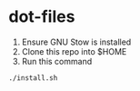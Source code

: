 # dot-files

1. Ensure GNU Stow is installed
2. Clone this repo into $HOME
3. Run this command

```sh
./install.sh
```
